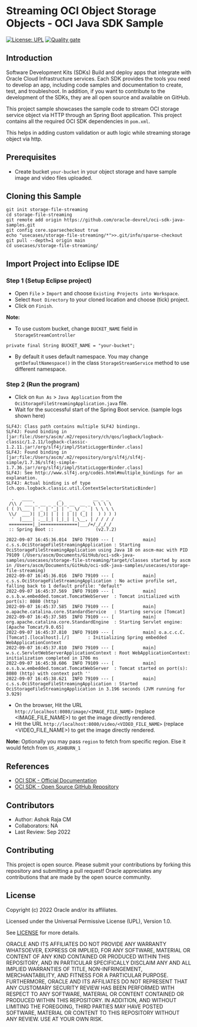 # Streaming OCI Object Storage Objects - OCI Java SDK Sample

[![License: UPL](https://img.shields.io/badge/license-UPL-green)](https://img.shields.io/badge/license-UPL-green) [![Quality gate](https://sonarcloud.io/api/project_badges/quality_gate?project=oracle-devrel_oci-sdk-java-samples)](https://sonarcloud.io/dashboard?id=oracle-devrel_oci-sdk-java-samples)

## Introduction
Software Development Kits (SDKs) Build and deploy apps that integrate with Oracle Cloud Infrastructure services. Each SDK provides the tools you need to develop an app, including code samples and documentation to create, test, and troubleshoot. In addition, if you want to contribute to the development of the SDKs, they are all open source and available on GitHub.

This project sample showcases the sample code to stream OCI storage service object via HTTP through an Spring Boot application. This project contains all the required OCI SDK dependencies in `pom.xml`.

This helps in adding custom validation or auth logic while streaming storage object via http. 

## Prerequisites
* Create bucket `your-bucket` in your object storage and have sample image and video files uploaded.

## Cloning this Sample
```
git init storage-file-streaming
cd storage-file-streaming
git remote add origin https://github.com/oracle-devrel/oci-sdk-java-samples.git
git config core.sparsecheckout true
echo "usecases/storage-file-streaming/*">>.git/info/sparse-checkout
git pull --depth=1 origin main
cd usecases/storage-file-streaming/
```

## Import Project into Eclipse IDE
### Step 1 (Setup Eclipse project)
* Open `File` > `Import` and choose `Existing Projects into Workspace`.
* Select `Root Directory` to your cloned location and choose (tick) project.
* Click on `Finish`. 

**Note:**
* To use custom bucket, change `BUCKET_NAME` field in `StorageStreamController`
```
private final String BUCKET_NAME = "your-bucket";
```
* By default it uses default namespace. You may change `getDefaultNamespace()` in the class `StorageStreamService` method to use different namespace.

### Step 2 (Run the program)
* Click on `Run As` > `Java Application` from the `OciStorageFileStreamingApplication.java` file.
* Wait for the successful start of the Spring Boot service. (sample logs shown here)
```
SLF4J: Class path contains multiple SLF4J bindings.
SLF4J: Found binding in [jar:file:/Users/ascm/.m2/repository/ch/qos/logback/logback-classic/1.2.11/logback-classic-1.2.11.jar!/org/slf4j/impl/StaticLoggerBinder.class]
SLF4J: Found binding in [jar:file:/Users/ascm/.m2/repository/org/slf4j/slf4j-simple/1.7.36/slf4j-simple-1.7.36.jar!/org/slf4j/impl/StaticLoggerBinder.class]
SLF4J: See http://www.slf4j.org/codes.html#multiple_bindings for an explanation.
SLF4J: Actual binding is of type [ch.qos.logback.classic.util.ContextSelectorStaticBinder]

  .   ____          _            __ _ _
 /\\ / ___'_ __ _ _(_)_ __  __ _ \ \ \ \
( ( )\___ | '_ | '_| | '_ \/ _` | \ \ \ \
 \\/  ___)| |_)| | | | | || (_| |  ) ) ) )
  '  |____| .__|_| |_|_| |_\__, | / / / /
 =========|_|==============|___/=/_/_/_/
 :: Spring Boot ::                (v2.7.2)

2022-09-07 16:45:36.014  INFO 79109 --- [           main] c.s.s.OciStorageFileStreamingApplication : Starting OciStorageFileStreamingApplication using Java 18 on ascm-mac with PID 79109 (/Users/ascm/Documents/GitHub/oci-sdk-java-samples/usecases/storage-file-streaming/target/classes started by ascm in /Users/ascm/Documents/GitHub/oci-sdk-java-samples/usecases/storage-file-streaming)
2022-09-07 16:45:36.016  INFO 79109 --- [           main] c.s.s.OciStorageFileStreamingApplication : No active profile set, falling back to 1 default profile: "default"
2022-09-07 16:45:37.569  INFO 79109 --- [           main] o.s.b.w.embedded.tomcat.TomcatWebServer  : Tomcat initialized with port(s): 8080 (http)
2022-09-07 16:45:37.585  INFO 79109 --- [           main] o.apache.catalina.core.StandardService   : Starting service [Tomcat]
2022-09-07 16:45:37.585  INFO 79109 --- [           main] org.apache.catalina.core.StandardEngine  : Starting Servlet engine: [Apache Tomcat/9.0.65]
2022-09-07 16:45:37.810  INFO 79109 --- [           main] o.a.c.c.C.[Tomcat].[localhost].[/]       : Initializing Spring embedded WebApplicationContext
2022-09-07 16:45:37.810  INFO 79109 --- [           main] w.s.c.ServletWebServerApplicationContext : Root WebApplicationContext: initialization completed in 1706 ms
2022-09-07 16:45:38.606  INFO 79109 --- [           main] o.s.b.w.embedded.tomcat.TomcatWebServer  : Tomcat started on port(s): 8080 (http) with context path ''
2022-09-07 16:45:38.621  INFO 79109 --- [           main] c.s.s.OciStorageFileStreamingApplication : Started OciStorageFileStreamingApplication in 3.196 seconds (JVM running for 3.929)
```
* On the browser, Hit the URL `http://localhost:8080/image/<IMAGE_FILE_NAME>` (replace <IMAGE_FILE_NAME>) to get the image directly rendered.
* Hit the URL `http://localhost:8080/video/<VIDEO_FILE_NAME>` (replace <VIDEO_FILE_NAME>) to get the image directly rendered.

**Note:** Optionally you may pass `region` to fetch from specific region. Else it would fetch from `US_ASHBURN_1`

## References
* [OCI SDK - Official Documentation](https://docs.oracle.com/en-us/iaas/Content/API/Concepts/sdks.htm)
* [OCI SDK - Open Source GitHub Repository](https://github.com/oracle/oci-java-sdk)

## Contributors
* Author: Ashok Raja CM
* Collaborators: NA
* Last Review: Sep 2022

## Contributing
This project is open source.  Please submit your contributions by forking this repository and submitting a pull request!  Oracle appreciates any contributions that are made by the open source community.

## License
Copyright (c) 2022 Oracle and/or its affiliates.

Licensed under the Universal Permissive License (UPL), Version 1.0.

See [LICENSE](../../LICENSE) for more details.

ORACLE AND ITS AFFILIATES DO NOT PROVIDE ANY WARRANTY WHATSOEVER, EXPRESS OR IMPLIED, FOR ANY SOFTWARE, MATERIAL OR CONTENT OF ANY KIND CONTAINED OR PRODUCED WITHIN THIS REPOSITORY, AND IN PARTICULAR SPECIFICALLY DISCLAIM ANY AND ALL IMPLIED WARRANTIES OF TITLE, NON-INFRINGEMENT, MERCHANTABILITY, AND FITNESS FOR A PARTICULAR PURPOSE.  FURTHERMORE, ORACLE AND ITS AFFILIATES DO NOT REPRESENT THAT ANY CUSTOMARY SECURITY REVIEW HAS BEEN PERFORMED WITH RESPECT TO ANY SOFTWARE, MATERIAL OR CONTENT CONTAINED OR PRODUCED WITHIN THIS REPOSITORY. IN ADDITION, AND WITHOUT LIMITING THE FOREGOING, THIRD PARTIES MAY HAVE POSTED SOFTWARE, MATERIAL OR CONTENT TO THIS REPOSITORY WITHOUT ANY REVIEW. USE AT YOUR OWN RISK. 